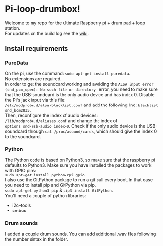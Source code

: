 # Pi-loop-drumbox!
Welcome to my repo for the ultimate Raspberry pi + drum pad + loop station.  
For updates on the build log see the [wiki](https://github.com/roberthofman/piloopdrumbox/wiki).   

## Install requirements
### PureData
On the pi, use the command: `sudo apt-get install puredata`.  
No extensions are required.  
In order to get the soundcard working and avoiding the `ALSA input error (snd_pcm_open): No such file or directory
` error, you need to make sure that the USB-soundcard is the only audio device and has index 0. Disable the Pi's jack input via this file:   
`/etc/modprobe.d/alsa-blacklist.conf` and add the following line: `blacklist snd_bcm2835`.   
Then, reconfigure the index of audio devices: `/lib/modprobe.d/aliases.conf` and change the index of   
`options snd-usb-audio index=0`. Check if the only audio device is the USB-soundcard through `cat /proc/asound/cards`, which should give the index 0 to the soundcard. 

### Python
The Python code is based on Python3, so make sure that the raspberry pi defaults to Python3. Make sure you have installed the packages to work with GPIO pins:  
`sudo apt-get install python-rpi.gpio`  
I also use the GitPython package to run a git pull every boot. In that case you need to install pip and GitPython via pip.   
`sudo apt-get python3 pip` & `pip3 install GitPython`.   
You'll need a couple of python libraries:   
- i2c–tools
- smbus


### Drum sounds
I added a couple drum sounds. You can add additional .wav files following the number sintax in the folder. 
